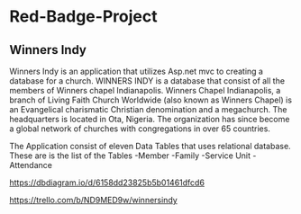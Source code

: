 # Red-Badge-Project

## Winners Indy

Winners Indy is an application that  utilizes Asp.net mvc  to creating a database for a church. WINNERS INDY is a database that consist of all the members of Winners chapel Indianapolis. Winners Chapel Indianapolis, a branch of Living Faith Church Worldwide (also known as Winners Chapel) is an Evangelical charismatic Christian denomination and a megachurch. The headquarters is located in Ota, Nigeria. The organization has since become a global network of churches with congregations in over 65 countries.

The Application consist of eleven Data Tables that uses relational database. These are is the list of the Tables 
-Member
-Family
-Service Unit
-Attendance



https://dbdiagram.io/d/6158dd23825b5b01461dfcd6

https://trello.com/b/ND9MED9w/winnersindy
